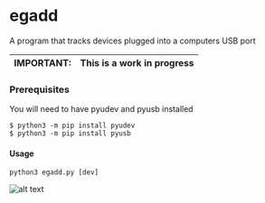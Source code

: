 # egadd
A program that tracks devices plugged into a computers USB port


| IMPORTANT:    | This is a work in progress |
| ------------- |:-------------:|

### Prerequisites

You will need to have pyudev and pyusb installed

```
$ python3 -m pip install pyudev
$ python3 -m pip install pyusb
```

#### Usage 

```
python3 egadd.py [dev]
```

![alt text](https://shotr.io/qUhc6Ka6Xd.png)

